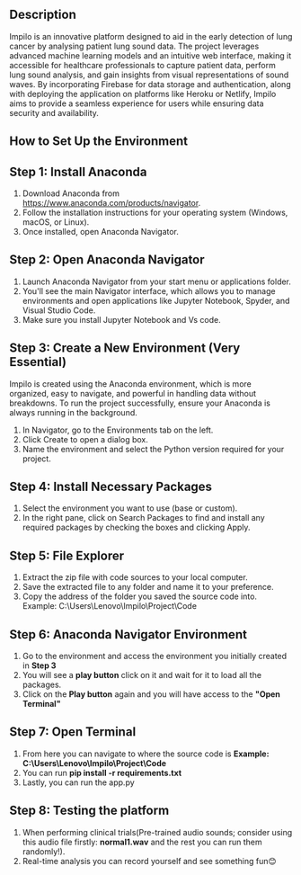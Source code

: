 ## Description

Impilo is an innovative platform designed to aid in the early detection of lung cancer by analysing patient lung sound data. The project leverages advanced machine learning models and an intuitive web interface, making it accessible for healthcare professionals to capture patient data, perform lung sound analysis, and gain insights from visual representations of sound waves. By incorporating Firebase for data storage and authentication, along with deploying the application on platforms like Heroku or Netlify, Impilo aims to provide a seamless experience for users while ensuring data security and availability.

## How to Set Up the Environment

## Step 1: Install Anaconda
1. Download Anaconda from https://www.anaconda.com/products/navigator.
2. Follow the installation instructions for your operating system (Windows, macOS, or Linux).
3. Once installed, open Anaconda Navigator.

## Step 2: Open Anaconda Navigator
1. Launch Anaconda Navigator from your start menu or applications folder.
2. You'll see the main Navigator interface, which allows you to manage environments and open applications like Jupyter Notebook, Spyder, and Visual Studio Code.
3. Make sure you install Jupyter Notebook and Vs code.

## Step 3: Create a New Environment (Very Essential)
Impilo is created using the Anaconda environment, which is more organized, easy to navigate, and powerful in handling data without breakdowns. To run the project successfully, ensure your Anaconda is always running in the background.
1. In Navigator, go to the Environments tab on the left.
2. Click Create to open a dialog box.
3. Name the environment and select the Python version required for your project.

## Step 4: Install Necessary Packages
1. Select the environment you want to use (base or custom).
2. In the right pane, click on Search Packages to find and install any required packages by checking the boxes and clicking Apply.

## Step 5: File Explorer 
1. Extract the zip file with code sources to your local computer.
2. Save the extracted file to any folder and name it to your preference.
3. Copy the address of the folder you saved the source code into. Example: C:\Users\Lenovo\Impilo\Project\Code

## Step 6: Anaconda Navigator Environment
1. Go to the environment and access the environment you initially created in **Step 3**
2. You will see a **play button** click on it and wait for it to load all the packages.
3. Click on the **Play button** again and you will have access to the **"Open Terminal"**

## Step 7: Open Terminal
1. From here you can navigate to where the source code is **Example: C:\Users\Lenovo\Impilo\Project\Code**
2. You can run **pip install -r requirements.txt**
3. Lastly, you can run the app.py

## Step 8: Testing the platform
1. When performing clinical trials(Pre-trained audio sounds; consider using this audio file firstly: **normal1.wav** and the rest you can run them randomly!).
2. Real-time analysis you can record yourself and see something fun😊



   
